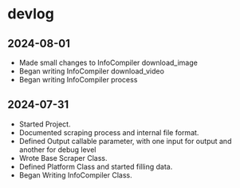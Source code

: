 # devlog

## 2024-08-01

- Made small changes to InfoCompiler download_image
- Began writing InfoCompiler download_video
- Began writing InfoCompiler process

## 2024-07-31

- Started Project.
- Documented scraping process and internal file format.
- Defined Output callable parameter, with one input for output and another for debug level
- Wrote Base Scraper Class.
- Defined Platform Class and started filling data.
- Began Writing InfoCompiler Class.
